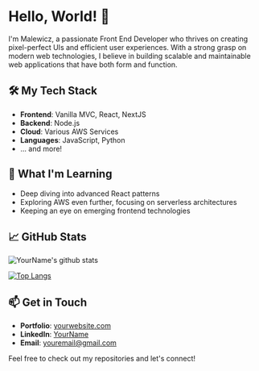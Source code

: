 # Hello, World! 👋

I'm Malewicz, a passionate Front End Developer who thrives on creating pixel-perfect UIs and efficient user experiences. With a strong grasp on modern web technologies, I believe in building scalable and maintainable web applications that have both form and function.

## 🛠️ My Tech Stack

- **Frontend**: Vanilla MVC, React, NextJS
- **Backend**: Node.js
- **Cloud**: Various AWS Services
- **Languages**: JavaScript, Python
- ... and more!

## 🌱 What I'm Learning

- Deep diving into advanced React patterns
- Exploring AWS even further, focusing on serverless architectures
- Keeping an eye on emerging frontend technologies

## 📈 GitHub Stats

![YourName's github stats](https://github-readme-stats.vercel.app/api?username=yourusername&show_icons=true&count_private=true&theme=default)

[![Top Langs](https://github-readme-stats.vercel.app/api/top-langs/?username=yourusername&layout=compact)](https://github.com/yourusername/github-readme-stats)

## 📫 Get in Touch

- **Portfolio**: [yourwebsite.com](https://yourwebsite.com)
- **LinkedIn**: [YourName](https://www.linkedin.com/in/yourlinkedin/)
- **Email**: [youremail@gmail.com](mailto:youremail@gmail.com)

Feel free to check out my repositories and let's connect!

<!---
malewicz1337/malewicz1337 is a ✨ special ✨ repository because its `README.md` (this file) appears on your GitHub profile.
You can click the Preview link to take a look at your changes.
--->
